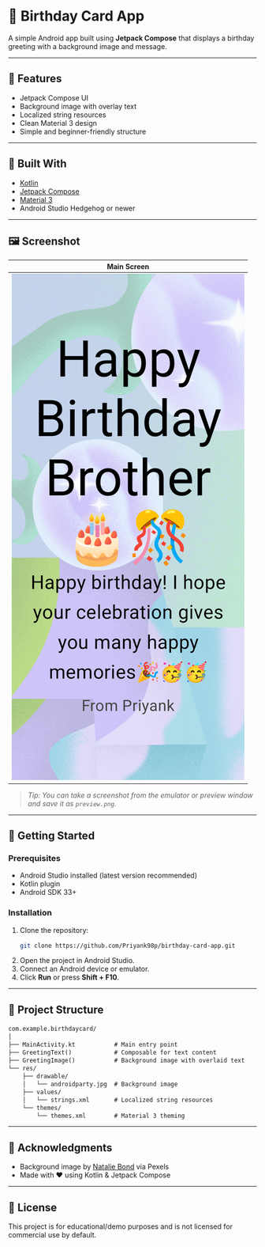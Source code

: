 # 🎂 Birthday Card App

A simple Android app built using **Jetpack Compose** that displays a birthday greeting with a background image and message.

---

## 📱 Features

- Jetpack Compose UI
- Background image with overlay text
- Localized string resources
- Clean Material 3 design
- Simple and beginner-friendly structure

---

## 🧱 Built With

- [Kotlin](https://kotlinlang.org/)
- [Jetpack Compose](https://developer.android.com/jetpack/compose)
- [Material 3](https://m3.material.io/)
- Android Studio Hedgehog or newer

---

## 🖼️ Screenshot

| Main Screen |
|-------------|
| ![birthday_card_preview](preview.png) |
> _Tip: You can take a screenshot from the emulator or preview window and save it as `preview.png`._

---

## 🚀 Getting Started

### Prerequisites

- Android Studio installed (latest version recommended)
- Kotlin plugin
- Android SDK 33+

### Installation

1. Clone the repository:
   ```bash
   git clone https://github.com/Priyank98p/birthday-card-app.git
   ```
2. Open the project in Android Studio.
3. Connect an Android device or emulator.
4. Click **Run** or press **Shift + F10**.

---

## 📁 Project Structure

```
com.example.birthdaycard/
│
├── MainActivity.kt           # Main entry point
├── GreetingText()            # Composable for text content
├── GreetingImage()           # Background image with overlaid text
└── res/
    ├── drawable/
    │   └── androidparty.jpg  # Background image
    ├── values/
    │   └── strings.xml       # Localized string resources
    └── themes/
        └── themes.xml        # Material 3 theming
```

---

## 🙌 Acknowledgments

- Background image by [Natalie Bond](https://www.pexels.com/photo/bunch-of-colorful-balloons-3371094/) via Pexels
- Made with ❤️ using Kotlin & Jetpack Compose

---

## 📄 License

This project is for educational/demo purposes and is not licensed for commercial use by default.
